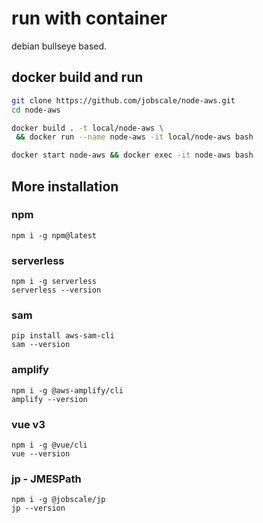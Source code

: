 # run with container

debian bullseye based.

## docker build and run

```bash
git clone https://github.com/jobscale/node-aws.git
cd node-aws

docker build . -t local/node-aws \
 && docker run --name node-aws -it local/node-aws bash

docker start node-aws && docker exec -it node-aws bash
```

## More installation

### npm

```
npm i -g npm@latest
```

### serverless

```
npm i -g serverless
serverless --version
```

### sam

```
pip install aws-sam-cli
sam --version
```

### amplify

```
npm i -g @aws-amplify/cli
amplify --version
```

### vue v3

```
npm i -g @vue/cli
vue --version
```

### jp - JMESPath

```
npm i -g @jobscale/jp
jp --version
```
